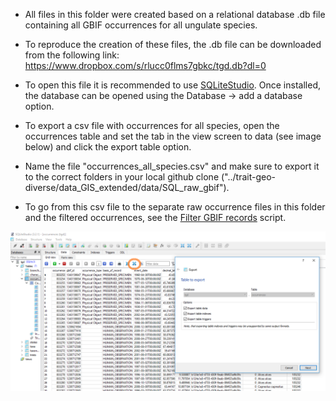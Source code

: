 - All files in this folder were created based on a relational database .db file containing all GBIF occurrences for all ungulate species.
- To reproduce the creation of these files, the .db file can be downloaded from the following link: https://www.dropbox.com/s/rlucc0flms7gbkc/tgd.db?dl=0
- To open this file it is recommended to use [SQLiteStudio](https://sqlitestudio.pl/index.rvt). Once installed, the database can be opened using the Database -> add a database option.
- To export a csv file with occurrences for all species, open the occurrences table and set the tab in the view screen to data (see image below) and click the export table option.
- Name the file "occurrences_all_species.csv" and make sure to export it to the correct folders in your local github clone ("../trait-geo-diverse/data_GIS_extended/data/SQL_raw_gbif").

- To go from this csv file to the separate raw occurrence files in this folder and the filtered occurrences, see the [Filter GBIF records](https://github.com/naturalis/trait-geo-diverse-dl/blob/master/data_GIS_extended/script/1.Filter_GBIF_records_from_SQL_database.ipynb) script.

![](images/export_database.PNG)

